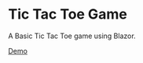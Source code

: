 # Tic Tac Toe Game
A Basic Tic Tac Toe game using Blazor.

<a href="https://rajvirtual.github.io/blazor-tic-tac-toe/" rel="nofollow">Demo</a> 
